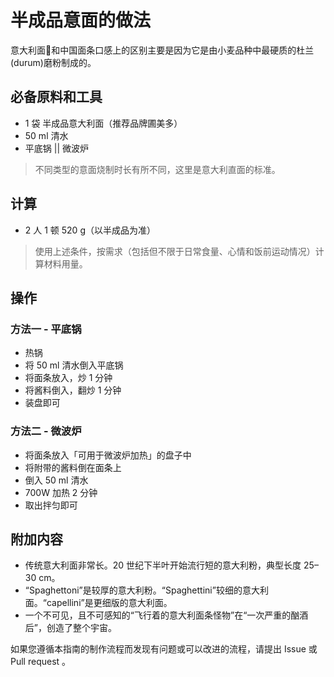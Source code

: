 # 半成品意面的做法

意大利面🍝和中国面条口感上的区别主要是因为它是由小麦品种中最硬质的杜兰(durum)磨粉制成的。

## 必备原料和工具

- 1 袋 半成品意大利面（推荐品牌圃美多）
- 50 ml 清水
- 平底锅 || 微波炉

> 不同类型的意面烧制时长有所不同，这里是意大利直面的标准。

## 计算

- 2 人 1 顿 520 g（以半成品为准）

> 使用上述条件，按需求（包括但不限于日常食量、心情和饭前运动情况）计算材料用量。

## 操作

### 方法一 - 平底锅

- 热锅
- 将 50 ml 清水倒入平底锅
- 将面条放入，炒 1 分钟
- 将酱料倒入，翻炒 1 分钟
- 装盘即可

### 方法二 - 微波炉

- 将面条放入「可用于微波炉加热」的盘子中
- 将附带的酱料倒在面条上
- 倒入 50 ml 清水
- 700W 加热 2 分钟
- 取出拌匀即可

## 附加内容

- 传统意大利面非常长。20 世纪下半叶开始流行短的意大利粉，典型长度 25–30 cm。
- “Spaghettoni”是较厚的意大利粉。“Spaghettini”较细的意大利面。“capellini”是更细版的意大利面。
- 一个不可见，且不可感知的“飞行着的意大利面条怪物”在“一次严重的酗酒后”，创造了整个宇宙。

如果您遵循本指南的制作流程而发现有问题或可以改进的流程，请提出 Issue 或 Pull request 。
